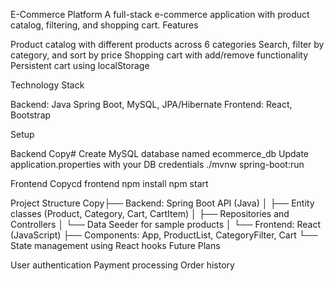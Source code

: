 E-Commerce Platform
A full-stack e-commerce application with product catalog, filtering, and shopping cart.
Features

Product catalog with different products across 6 categories
Search, filter by category, and sort by price
Shopping cart with add/remove functionality
Persistent cart using localStorage

Technology Stack

Backend: Java Spring Boot, MySQL, JPA/Hibernate
Frontend: React, Bootstrap

Setup

Backend
Copy# Create MySQL database named ecommerce_db
Update application.properties with your DB credentials
./mvnw spring-boot:run

Frontend
Copycd frontend
npm install
npm start


Project Structure
Copy├── Backend: Spring Boot API (Java)
│   ├── Entity classes (Product, Category, Cart, CartItem)
│   ├── Repositories and Controllers
│   └── Data Seeder for sample products
│
└── Frontend: React (JavaScript)
    ├── Components: App, ProductList, CategoryFilter, Cart
    └── State management using React hooks
Future Plans

User authentication
Payment processing
Order history
